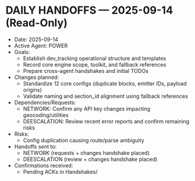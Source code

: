 # DAILY HANDOFFS — 2025-09-14 (Read-Only)

- Date: 2025-09-14
- Active Agent: POWER
- Goals:
  - Establish dev_tracking operational structure and templates
  - Record core engine scope, toolkit, and fallback references
  - Prepare cross-agent handshakes and initial TODOs
- Changes planned:
  - Standardize 12 core configs (duplicate blocks, emitter IDs, payload origins)
  - Validate naming and section_id alignment using fallback references
- Dependencies/Requests:
  - NETWORK: Confirm any API key changes impacting geocoding/utilities
  - DEESCALATION: Review recent error reports and confirm remaining risks
- Risks:
  - Config duplication causing route/parse ambiguity
- Handoffs sent to:
  - NETWORK (requests + changes handshake placed)
  - DEESCALATION (review + changes handshake placed)
- Confirmations received:
  - Pending ACKs in Handshakes/
